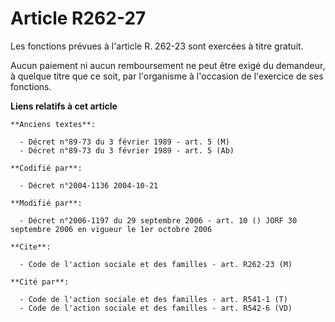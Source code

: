 # Article R262-27

Les fonctions prévues à l'article R. 262-23 sont exercées à titre gratuit.

Aucun paiement ni aucun remboursement ne peut être exigé du demandeur, à quelque titre que ce soit, par l'organisme à
l'occasion de l'exercice de ses fonctions.

**Liens relatifs à cet article**

	**Anciens textes**:

	  - Décret n°89-73 du 3 février 1989 - art. 5 (M)
	  - Décret n°89-73 du 3 février 1989 - art. 5 (Ab)

	**Codifié par**:

	  - Décret n°2004-1136 2004-10-21

	**Modifié par**:

	  - Décret n°2006-1197 du 29 septembre 2006 - art. 10 () JORF 30 septembre 2006 en vigueur le 1er octobre 2006

	**Cite**:

	  - Code de l'action sociale et des familles - art. R262-23 (M)

	**Cité par**:

	  - Code de l'action sociale et des familles - art. R541-1 (T)
	  - Code de l'action sociale et des familles - art. R542-6 (VD)
